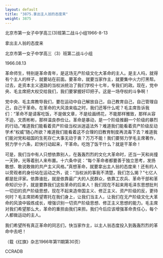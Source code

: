 ```yaml
---
layout: default
title: "3875.拿出主人翁的态度来"
weight: 3875
---
```


北京市第一女子中学高三(3)班第二战斗小组1966-8-13

拿出主人翁的态度来

北京市第一女子中学高三（3）班第二战斗小组

1966.08.13

革命师生，特别是革命青年，是这场无产阶级文化大革命的主人。是主人吗，就得有个主人的样子，就要站在前面。要革命，就要当家作主，就要集中火力打黑帮。过去，走资本主义道路的当权派统治了我们学校十七年，专我们的政。现在，党中央、毛主席把大权交给我们，我们要掌握好印把子。这是一场夺权的斗争啊！

党中央、毛主席教导我们，要在运动中自己解放自己，自己教育自己，自己管理自己，自己干革命。在革命的大风浪来临之时，我们还等什么呢？毛主席告诉我们：“革命不是请客吃饭，不是做文章，不是绘画绣花，不能那样雅致，那样从容不迫，文质彬彬，那样温良恭俭让。革命是暴动，是一个阶级推翻一个阶级的暴烈的行动。”难道我们能看着资产阶级当权派逍遥法外？难道我们能看着资产阶级反动学术“权威”随心所欲？难道我们能看着这不合理的旧教育制度再流毒下去？难道我们能对党和祖国的生死存亡大事无动于衷？万万不能！我们要努力学毛主席著作，努力学十六条，赶快行动起来，干革命。吃饱了饭干什么？就是干革命！

可是，我们当中有人只想依靠别人，在轰轰烈烈的文化大革命时，还当一天和尚撞一天钟，光等着别人来布置。十六条中说：“每个革命者都要善于独立思考，发扬敢想、敢说敢做的共产主义风格。”真想革命，就要拿出主人翁的态度来！还有的人以旁观者的身份站在运动之外，说：“当权派的事我不清楚，我们怎么揭？”七亿人都是批评家。依靠谁批，就是依靠最广大的人民群众，依靠工农兵、革命干部和革命知识分子，就是要靠我们这些革命的后来人！我们现在不起来用毛泽东思想批判一切旧的资产阶级思想，现在不起来造帝国主义、修正主义、资产阶级的反，更待何时？毛主席把希望寄托在我们身上，让我们当主人，让我们在无产阶级文化大革命的风浪中锻炼成长，增强识别一切资产阶级思想、修正主义思想的能力。毛主席对我们希望那么大，革命的重担由我们来担。我们今后应该增强革命责任心，每个人都做运动的主人。

我们希望所有真正革命的同志们，快当家作主，以主人翁态度投入到轰轰烈烈的革命中去吧！

（载《红旗》杂志1966年第11期第30页）

CCRADB

